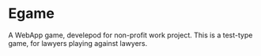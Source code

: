 # Egame
A WebApp game, develepod for non-profit work project. This is a test-type game, for lawyers playing against lawyers.
